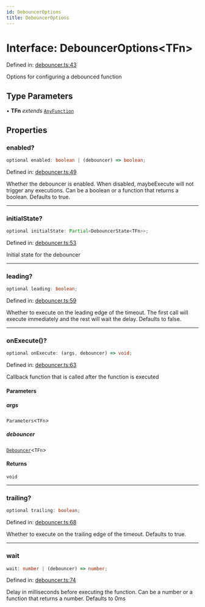 ```yaml
---
id: DebouncerOptions
title: DebouncerOptions
---
```


<!-- DO NOT EDIT: this page is autogenerated from the type comments -->

# Interface: DebouncerOptions\<TFn\>

Defined in: [debouncer.ts:43](https://github.com/TanStack/pacer/blob/main/packages/pacer/src/debouncer.ts#L43)

Options for configuring a debounced function

## Type Parameters

• **TFn** *extends* [`AnyFunction`](../../type-aliases/anyfunction.md)

## Properties

### enabled?

```ts
optional enabled: boolean | (debouncer) => boolean;
```

Defined in: [debouncer.ts:49](https://github.com/TanStack/pacer/blob/main/packages/pacer/src/debouncer.ts#L49)

Whether the debouncer is enabled. When disabled, maybeExecute will not trigger any executions.
Can be a boolean or a function that returns a boolean.
Defaults to true.

***

### initialState?

```ts
optional initialState: Partial<DebouncerState<TFn>>;
```

Defined in: [debouncer.ts:53](https://github.com/TanStack/pacer/blob/main/packages/pacer/src/debouncer.ts#L53)

Initial state for the debouncer

***

### leading?

```ts
optional leading: boolean;
```

Defined in: [debouncer.ts:59](https://github.com/TanStack/pacer/blob/main/packages/pacer/src/debouncer.ts#L59)

Whether to execute on the leading edge of the timeout.
The first call will execute immediately and the rest will wait the delay.
Defaults to false.

***

### onExecute()?

```ts
optional onExecute: (args, debouncer) => void;
```

Defined in: [debouncer.ts:63](https://github.com/TanStack/pacer/blob/main/packages/pacer/src/debouncer.ts#L63)

Callback function that is called after the function is executed

#### Parameters

##### args

`Parameters`\<`TFn`\>

##### debouncer

[`Debouncer`](../../classes/debouncer.md)\<`TFn`\>

#### Returns

`void`

***

### trailing?

```ts
optional trailing: boolean;
```

Defined in: [debouncer.ts:68](https://github.com/TanStack/pacer/blob/main/packages/pacer/src/debouncer.ts#L68)

Whether to execute on the trailing edge of the timeout.
Defaults to true.

***

### wait

```ts
wait: number | (debouncer) => number;
```

Defined in: [debouncer.ts:74](https://github.com/TanStack/pacer/blob/main/packages/pacer/src/debouncer.ts#L74)

Delay in milliseconds before executing the function.
Can be a number or a function that returns a number.
Defaults to 0ms
